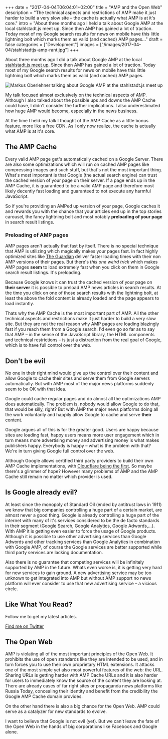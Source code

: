 +++
date = "2017-04-04T06:04:01+02:00"
title = "AMP and the Open Web"
description = "The technical aspects and restrictions of AMP make it just harder to build a very slow site – the cache is actually what AMP is at it's core."
intro = "About three months ago I held a talk about Google AMP at the local stahlstadt.js meet up. Since then AMP has gained a lot of traction. Today most of my Google search results for news on mobile have this little lightning bolt which marks them as valid (and cached) AMP pages..."
draft = false
categories = ["Development"]
images = ["/images/2017-04-04/stahlstadtjs-amp-rant.jpg"]
+++

About three months ago I did a talk about Google AMP at the local [stahlstadt.js meet up](https://www.meetup.com/de-DE/stahlstadt-js/). Since then AMP has gained a lot of traction. Today most of my Google search results for news on mobile have this little lightning bolt which marks them as valid (and cached) AMP pages.

![Markus Oberlehner talking about Google AMP at the stahlstadt.js meet up](/images/2017-04-04/stahlstadtjs-amp-rant.jpg)

My talk focused almost exclusively on the technical aspects of AMP. Although I also talked about the possible ups and downs the AMP Cache could have, I didn't consider the further implications. I also underestimated how huge AMP would become, especially in the news business.

At the time I held my talk I thought of the AMP Cache as a little bonus feature, more like a free CDN. As I only now realize, the cache is actually what AMP is at it's core.

## The AMP Cache

Every valid AMP page get's automatically cached on a Google Server. There are also some optimizations which will run on cached AMP pages like compressing images and such stuff, but that's not the most important thing. What's most important is that Google (the actual search engine) can trust the cached version of your page on their server. If a page ends up in the AMP Cache, it is guaranteed to be a valid AMP page and therefore most likely decently fast loading and guaranteed to not execute any harmful JavaScript.

So if you're providing an AMPed up version of your page, Google caches it and rewards you with the chance that your articles end up in the top stories carousel, the fancy lightning bolt and most notably **preloading of your page** in search result listings.

### Preloading of AMP pages

AMP pages aren't actually that fast by itself. There is no special technique that AMP is utilizing which magically makes your pages fast. In fact highly optimized sites like [The Guardian](https://www.theguardian.com) deliver faster loading times with their non AMP versions of their pages. But there's *this one weird trick* which makes AMP pages **seem** to load extremely fast when you click on them in Google search result listings. It's preloading.

Because Google knows it can trust the cached version of your page on **their server** it is possible to preload AMP news articles in search results. At the time you click on one of those search results with the lightning bolt, at least the above the fold content is already loaded and the page appears to load instantly.

Thats why the AMP Cache is the most important part of AMP. All the other technical aspects and restrictions make it just harder to build a very slow site. But they are not the real reason why AMP pages are loading blazingly fast if you reach them from a Google search. I'd even go so far as to say that AMP – in the sense of the JavaScript library, the HTML components and technical restrictions – is just a distraction from the real goal of Google, which is to have full control over the web.

## Don't be evil

No one in their right mind would give up the control over their content and allow Google to cache their sites and serve them from Google servers automatically. But with AMP most of the major news platforms suddenly seem to be OK with that idea.

Google could cache regular pages and do almost all the optimizations AMP does automatically. The problem is, nobody would allow Google to do that, that would be silly, right? But with AMP the major news platforms doing all the work voluntarily and happily allow Google to cache and serve **their** content.

Google argues all of this is for the greater good. Users are happy because sites are loading fast, happy users means more user engagement which in turn means more advertising money and advertising money is what makes publishers happy. Everybody is happy – what is the problem with that? We're in turn giving Google full control over the web.

Although Google allows certified third party providers to build their own AMP Cache implementations, with [Cloudflare being the first](https://blog.cloudflare.com/accelerated-mobile/). So maybe there's a glimmer of hope? However many problems of AMP and the AMP Cache still remain no matter which provider is used.

## Is Google already evil?

At least since the monopoly of Standard Oil (ended by antitrust laws in 1911) we know that big companies controlling a huge part of a certain market, are almost never a good thing. Google is already controlling a huge part of the internet with many of it's services considered to be the de facto standards in their segment (Google Search, Google Analytics, Google Adwords,...). With AMP it is getting even easier to force the usage of Google products. Although it is possible to use other advertising services than Google Adwords and other tracking services than Google Analytics in combination with Google AMP, of course the Google services are better supported while third party services are lacking documentation.

Also there is no guarantee that competing services will be infinitely supported by AMP in the future. Whats even worse is, it is getting very hard for new services to gain ground. A new advertising service may be too unknown to get integrated into AMP but without AMP support no news platform will ever consider to use that new advertising service – a vicious circle.

<div class="c-content__broad">
  <div class="c-twitter-teaser">
    <div class="c-twitter-teaser__content">
      <h2 class="c-twitter-teaser__headline">Like What You Read?</h2>
      <p class="c-twitter-teaser__body">
        Follow me to get my latest articles.
      </p>
      <a class="c-button c-button--outline c-twitter-teaser__button" rel="nofollow" href="https://twitter.com/maoberlehner" data-event-category="link" data-event-action="click: contact" data-event-label="Twitter (article content)">
        Find me on Twitter
      </a>
    </div>
  </div>
</div>

## The Open Web

AMP is violating all of the most important principles of the Open Web. It prohibits the use of open standards like they are intended to be used, and in turn forces you to use their own proprietary HTML extensions. It attacks one of the most simple yet also most powerful features of the web: the URL. Sharing URLs is getting harder with AMP Cache URLs and it is also harder for users to immediately know the source of the content they are looking at. There are already cases of far right sites or propaganda news platforms like Russia Today, concealing their identity and benefit from the credibility the Google AMP Cache domain provides.

On the other hand there is also a big chance for the Open Web. AMP could serve as a catalyzer for new standards to evolve.

I want to believe that Google is not evil (yet). But we can't leave the fate of the Open Web in the hands of big corporations like Facebook and Google alone.
